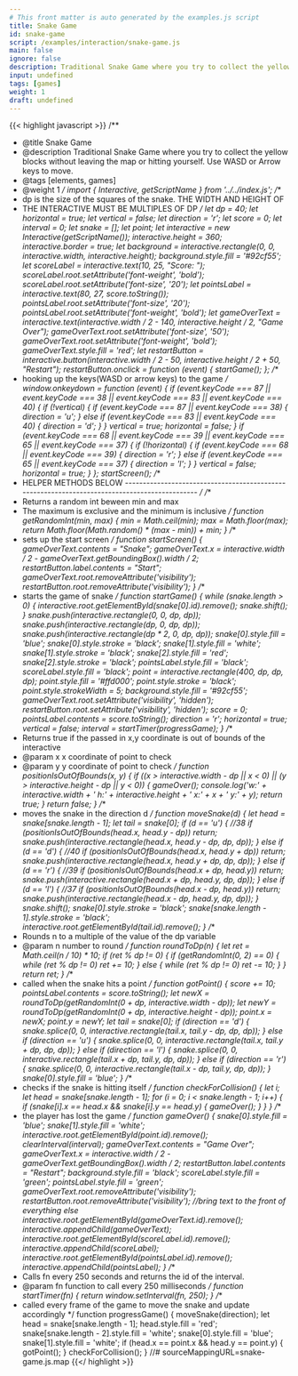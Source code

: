 ```yaml
---
# This front matter is auto generated by the examples.js script
title: Snake Game
id: snake-game
script: /examples/interaction/snake-game.js
main: false
ignore: false
description: Traditional Snake Game where you try to collect the yellow blocks without leaving the map or hitting yourself. Use WASD or Arrow keys to move.
input: undefined
tags: [games]
weight: 1
draft: undefined
---
```


{{< highlight javascript >}}
/**
* @title Snake Game
* @description Traditional Snake Game where you try to collect the yellow blocks without leaving the map or hitting yourself. Use WASD or Arrow keys to move.
* @tags [elements, games]
* @weight 1
*/
import { Interactive, getScriptName } from '../../index.js';
/**
 * dp is the size of the squares of the snake. THE WIDTH AND HEIGHT OF
 * THE INTERACTIVE MUST BE MULTIPLES OF DP
 */
let dp = 40;
let horizontal = true;
let vertical = false;
let direction = 'r';
let score = 0;
let interval = 0;
let snake = [];
let point;
let interactive = new Interactive(getScriptName());
interactive.height = 360;
interactive.border = true;
let background = interactive.rectangle(0, 0, interactive.width, interactive.height);
background.style.fill = '#92cf55';
let scoreLabel = interactive.text(10, 25, "Score: ");
scoreLabel.root.setAttribute('font-weight', 'bold');
scoreLabel.root.setAttribute('font-size', '20');
let pointsLabel = interactive.text(80, 27, score.toString());
pointsLabel.root.setAttribute('font-size', '20');
pointsLabel.root.setAttribute('font-weight', 'bold');
let gameOverText = interactive.text(interactive.width / 2 - 140, interactive.height / 2, "Game Over");
gameOverText.root.setAttribute('font-size', '50');
gameOverText.root.setAttribute('font-weight', 'bold');
gameOverText.style.fill = 'red';
let restartButton = interactive.button(interactive.width / 2 - 50, interactive.height / 2 + 50, "Restart");
restartButton.onclick = function (event) {
    startGame();
};
/**
 * hooking up the keys(WASD or arrow keys) to the game
 */
window.onkeydown = function (event) {
    if (event.keyCode === 87 || event.keyCode === 38 || event.keyCode === 83 || event.keyCode === 40) {
        if (!vertical) {
            if (event.keyCode === 87 || event.keyCode === 38) {
                direction = 'u';
            }
            else if (event.keyCode === 83 || event.keyCode === 40) {
                direction = 'd';
            }
        }
        vertical = true;
        horizontal = false;
    }
    if (event.keyCode === 68 || event.keyCode === 39 || event.keyCode === 65 || event.keyCode === 37) {
        if (!horizontal) {
            if (event.keyCode === 68 || event.keyCode === 39) {
                direction = 'r';
            }
            else if (event.keyCode === 65 || event.keyCode === 37) {
                direction = 'l';
            }
        }
        vertical = false;
        horizontal = true;
    }
};
startScreen();
/**
 * HELPER METHODS BELOW ----------------------------------------------------------------------------------------------
 */
/**
 * Returns a random int beween min and max
 * The maximum is exclusive and the minimum is inclusive
 */
function getRandomInt(min, max) {
    min = Math.ceil(min);
    max = Math.floor(max);
    return Math.floor(Math.random() * (max - min)) + min;
}
/**
 * sets up the start screen
 */
function startScreen() {
    gameOverText.contents = "Snake";
    gameOverText.x = interactive.width / 2 - gameOverText.getBoundingBox().width / 2;
    restartButton.label.contents = "Start";
    gameOverText.root.removeAttribute('visibility');
    restartButton.root.removeAttribute('visibility');
}
/**
 * starts the game of snake
 */
function startGame() {
    while (snake.length > 0) {
        interactive.root.getElementById(snake[0].id).remove();
        snake.shift();
    }
    snake.push(interactive.rectangle(0, 0, dp, dp));
    snake.push(interactive.rectangle(dp, 0, dp, dp));
    snake.push(interactive.rectangle(dp * 2, 0, dp, dp));
    snake[0].style.fill = 'blue';
    snake[0].style.stroke = 'black';
    snake[1].style.fill = 'white';
    snake[1].style.stroke = 'black';
    snake[2].style.fill = 'red';
    snake[2].style.stroke = 'black';
    pointsLabel.style.fill = 'black';
    scoreLabel.style.fill = 'black';
    point = interactive.rectangle(400, dp, dp, dp);
    point.style.fill = '#ffd000';
    point.style.stroke = 'black';
    point.style.strokeWidth = 5;
    background.style.fill = '#92cf55';
    gameOverText.root.setAttribute('visibility', 'hidden');
    restartButton.root.setAttribute('visibility', 'hidden');
    score = 0;
    pointsLabel.contents = score.toString();
    direction = 'r';
    horizontal = true;
    vertical = false;
    interval = startTimer(progressGame);
}
/**
 * Returns true if the passed in x,y coordinate is out of bounds of the interactive
 * @param x x coordinate of point to check
 * @param y y coordinate of point to check
 */
function positionIsOutOfBounds(x, y) {
    if ((x > interactive.width - dp || x < 0) || (y > interactive.height - dp || y < 0)) {
        gameOver();
        console.log('w:' + interactive.width + ' h:' + interactive.height + ' x:' + x + ' y:' + y);
        return true;
    }
    return false;
}
/**
 * moves the snake in the direction d
 */
function moveSnake(d) {
    let head = snake[snake.length - 1];
    let tail = snake[0];
    if (d == 'u') { //38
        if (positionIsOutOfBounds(head.x, head.y - dp))
            return;
        snake.push(interactive.rectangle(head.x, head.y - dp, dp, dp));
    }
    else if (d == 'd') { //40
        if (positionIsOutOfBounds(head.x, head.y + dp))
            return;
        snake.push(interactive.rectangle(head.x, head.y + dp, dp, dp));
    }
    else if (d == 'r') { //39
        if (positionIsOutOfBounds(head.x + dp, head.y))
            return;
        snake.push(interactive.rectangle(head.x + dp, head.y, dp, dp));
    }
    else if (d == 'l') { //37
        if (positionIsOutOfBounds(head.x - dp, head.y))
            return;
        snake.push(interactive.rectangle(head.x - dp, head.y, dp, dp));
    }
    snake.shift();
    snake[0].style.stroke = 'black';
    snake[snake.length - 1].style.stroke = 'black';
    interactive.root.getElementById(tail.id).remove();
}
/**
 * Rounds n to a multiple of the value of the dp variable
 * @param n number to round
 */
function roundToDp(n) {
    let ret = Math.ceil(n / 10) * 10;
    if (ret % dp != 0) {
        if (getRandomInt(0, 2) == 0) {
            while (ret % dp != 0)
                ret += 10;
        }
        else {
            while (ret % dp != 0)
                ret -= 10;
        }
    }
    return ret;
}
/**
 * called when the snake hits a point
 */
function gotPoint() {
    score += 10;
    pointsLabel.contents = score.toString();
    let newX = roundToDp(getRandomInt(0 + dp, interactive.width - dp));
    let newY = roundToDp(getRandomInt(0 + dp, interactive.height - dp));
    point.x = newX;
    point.y = newY;
    let tail = snake[0];
    if (direction == 'd') {
        snake.splice(0, 0, interactive.rectangle(tail.x, tail.y - dp, dp, dp));
    }
    else if (direction == 'u') {
        snake.splice(0, 0, interactive.rectangle(tail.x, tail.y + dp, dp, dp));
    }
    else if (direction == 'l') {
        snake.splice(0, 0, interactive.rectangle(tail.x + dp, tail.y, dp, dp));
    }
    else if (direction == 'r') {
        snake.splice(0, 0, interactive.rectangle(tail.x - dp, tail.y, dp, dp));
    }
    snake[0].style.fill = 'blue';
}
/**
 * checks if the snake is hitting itself
 */
function checkForCollision() {
    let i;
    let head = snake[snake.length - 1];
    for (i = 0; i < snake.length - 1; i++) {
        if (snake[i].x == head.x && snake[i].y == head.y) {
            gameOver();
        }
    }
}
/**
 * the player has lost the game
 */
function gameOver() {
    snake[0].style.fill = 'blue';
    snake[1].style.fill = 'white';
    interactive.root.getElementById(point.id).remove();
    clearInterval(interval);
    gameOverText.contents = "Game Over";
    gameOverText.x = interactive.width / 2 - gameOverText.getBoundingBox().width / 2;
    restartButton.label.contents = "Restart";
    background.style.fill = 'black';
    scoreLabel.style.fill = 'green';
    pointsLabel.style.fill = 'green';
    gameOverText.root.removeAttribute('visibility');
    restartButton.root.removeAttribute('visibility');
    //bring text to the front of everything else
    interactive.root.getElementById(gameOverText.id).remove();
    interactive.appendChild(gameOverText);
    interactive.root.getElementById(scoreLabel.id).remove();
    interactive.appendChild(scoreLabel);
    interactive.root.getElementById(pointsLabel.id).remove();
    interactive.appendChild(pointsLabel);
}
/**
 * Calls fn every 250 seconds and returns the id of the interval.
 * @param fn function to call every 250 milliseconds
 */
function startTimer(fn) {
    return window.setInterval(fn, 250);
}
/**
 * called every frame of the game to move the snake and update accordingly
 */
function progressGame() {
    moveSnake(direction);
    let head = snake[snake.length - 1];
    head.style.fill = 'red';
    snake[snake.length - 2].style.fill = 'white';
    snake[0].style.fill = 'blue';
    snake[1].style.fill = 'white';
    if (head.x == point.x && head.y == point.y) {
        gotPoint();
    }
    checkForCollision();
}
//# sourceMappingURL=snake-game.js.map
{{</ highlight >}}

